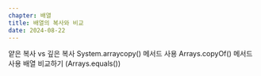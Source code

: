 ```yaml
---
chapter: 배열
title: 배열의 복사와 비교
date: 2024-08-22
---
```

얕은 복사 vs 깊은 복사
System.arraycopy() 메서드 사용
Arrays.copyOf() 메서드 사용
배열 비교하기 (Arrays.equals())